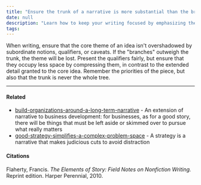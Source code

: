 ```yaml
---
title: "Ensure the trunk of a narrative is more substantial than the branches"
date: null
description: "Learn how to keep your writing focused by emphasizing the main idea over qualifiers and details, ensuring your core theme remains clear and compelling."
tags:
---
```


When writing, ensure that the core theme of an idea isn't overshadowed by subordinate notions, qualifiers, or caveats. If the "branches" outweigh the trunk, the theme will be lost. Present the qualifiers fairly, but ensure that they occupy less space by compressing them, in contrast to the extended detail granted to the core idea. Remember the priorities of the piece, but also that the trunk is never the whole tree.

---

#### Related

- [build-organizations-around-a-long-term-narrative]() - An extension of narrative to business development: for businesses, as for a good story, there will be things that must be left aside or skimmed over to pursue what really matters
- [good-strategy-simplifies-a-complex-problem-space]() - A strategy is a narrative that makes judicious cuts to avoid distraction

#### Citations

Flaherty, Francis. _The Elements of Story: Field Notes on Nonfiction Writing._ Reprint edition. Harper Perennial, 2010.
